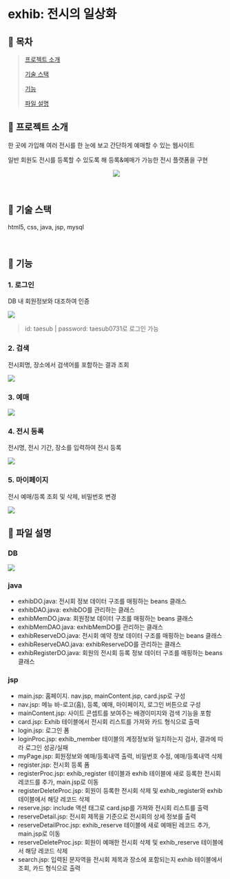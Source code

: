 # exhib: 전시의 일상화

## :art: 목차
> [프로젝트 소개](#-프로젝트-소개)
> 
> [기술 스택](#-기술-스택)
> 
> [기능](#-기능)
> 
> [파일 설명](#-파일-설명)

## 🎨 프로젝트 소개
한 곳에 가입해 여러 전시를 한 눈에 보고 간단하게 예매할 수 있는 웹사이트

일반 회원도 전시를 등록할 수 있도록 해 등록&예매가 가능한 전시 플랫폼을 구현

<p align="center">
  <img src="https://github.com/CSeJin/project-exhib/assets/127668461/cddf6df4-5369-44bc-9071-92174e6cdb73">
</p>
</br>

## 🎨 기술 스택
html5, css, java, jsp, mysql

</br>

## 🎨 기능
### 1. 로그인
DB 내 회원정보와 대조하여 인증

<img src="https://github.com/CSeJin/project-exhib/assets/127668461/9b7e82b8-5832-4efd-8775-ff2aa6038bfb">

> id: taesub | password: taesub0731로 로그인 가능
### 2. 검색
전시회명, 장소에서 검색어를 포함하는 결과 조회

<img src="https://github.com/CSeJin/project-exhib/assets/127668461/3aa1044d-46e8-4f0a-b851-fc15d12f3bc5">

### 3. 예매
<img src="https://github.com/CSeJin/project-exhib/assets/127668461/537abe84-3761-491a-80e6-b2fee3395305">

### 4. 전시 등록
전시명, 전시 기간, 장소를 입력하여 전시 등록

<img src="https://github.com/CSeJin/project-exhib/assets/127668461/d5574ff0-4614-4f46-9bd9-58e55ad9631a">

### 5. 마이페이지
전시 예매/등록 조회 및 삭제, 비밀번호 변경

<img src="https://github.com/CSeJin/project-exhib/assets/127668461/5dcd2a72-3d02-4e6e-a802-9516469e221c">


## 🎨 파일 설명
### DB
<img src="https://github.com/CSeJin/project-exhib/assets/127668461/ba37503f-e833-4d4c-86a7-52e23c3bc5bd">

### java
- exhibDO.java: 전시회 정보 데이터 구조를 매핑하는 beans 클래스
- exhibDAO.java: exhibDO를 관리하는 클래스
- exhibMemDO.java: 회원정보 데이터 구조를 매핑하는 beans 클래스
- exhibMemDAO.java: exhibMemDO를 관리하는 클래스
- exhibReserveDO.java: 전시회 예약 정보 데이터 구조를 매핑하는 beans 클래스
- exhibReserveDAO.java: exhibReserveDO를 관리하는 클래스
- exhibRegisterDO.java: 회원의 전시회 등록 정보 데이터 구조를 매핑하는 beans 클래스
### jsp
- main.jsp: 홈페이지. nav.jsp, mainContent.jsp, card.jsp로 구성
- nav.jsp: 메뉴 바-로고(홈), 등록, 예매, 마이페이지, 로그인 버튼으로 구성
- mainContent.jsp: 사이트 콘셉트를 보여주는 배경이미지와 검색 기능을 포함
- card.jsp: Exhib 테이블에서 전시회 리스트를 가져와 카드 형식으로 출력
- login.jsp: 로그인 폼
- loginProc.jsp: exhib_member 테이블의 계정정보와 일치하는지 검사, 결과에 따라 로그인 성공/실패
- myPage.jsp: 회원정보와 예매/등록내역 출력, 비밀번호 수정, 예매/등록내역 삭제
- register.jsp: 전시회 등록 폼
- registerProc.jsp: exhib_register 테이블과 exhib 테이블에 새로 등록한 전시회 레코드를 추가, main.jsp로 이동
- registerDeleteProc.jsp: 회원이 등록한 전시회 삭제 및 exhib_register와 exhib 테이블에서 해당 레코드 삭제
- reserve.jsp: include 액션 태그로 card.jsp를 가져와 전시회 리스트를 출력
- reserveDetail.jsp: 전시회 제목을 기준으로 전시회의 상세 정보를 출력
- reserveDetailProc.jsp: exhib_reserve 테이블에 새로 예매된 레코드 추가, main.jsp로 이동
- reserveDeleteProc.jsp: 회원이 예매한 전시회 삭제 및 exhib_reserve 테이블에서 해당 레코드 삭제
- search.jsp: 입력된 문자역을 전시회 제목과 장소에 포함되는지 exhib 테이블에서 조회, 카드 형식으로 출력

